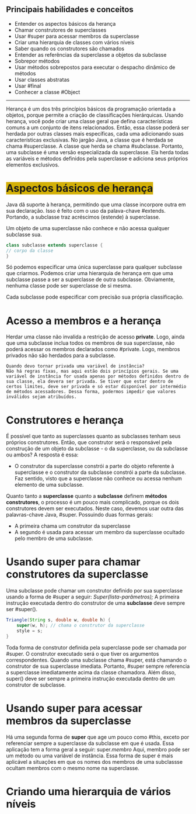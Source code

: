 ## Principais habilidades e conceitos
- Entender os aspectos básicos da herança
- Chamar construtores de superclasses
- Usar #super para acessar membros da superclasse
- Criar uma hierarquia de classes com vários níveis
- Saber quando os construtores são chamados
- Entender as referências da superclasse a objetos da subclasse
- Sobrepor métodos
- Usar métodos sobrepostos para executar o despacho dinâmico de métodos
- Usar classes abstratas
- Usar #final
- Conhecer a classe #Object

----------------------------------------------------------------------------
Herança é um dos três princípios básicos da programação orientada a objetos, porque permite a criação de classificações hierárquicas. Usando herança, você pode criar uma classe geral que defina características comuns a um conjunto de itens relacionados. Então, essa classe poderá ser herdada por outras classes mais específicas, cada uma adicionando suas características exclusivas.
No jargão Java, a classe que é herdada se chama #superclasse. A classe que herda se chama #subclasse. Portanto, uma subclasse é uma versão especializada da superclasse. Ela herda todas as variáveis e métodos definidos pela superclasse e adiciona seus próprios elementos exclusivos. 

# <span style="background:#d4b106">Aspectos básicos de herança</span>
Java dã suporte à herança, permitindo que uma classe incorpore outra em sua declaração. Isso é feito com o uso da palava-chave #extends. Portando, a subclasse traz acréscimos (estende) à superclasse. 

Um objeto de uma superclasse não conhece e não acessa qualquer subclasse sua. 
```Java
class subclasse extends superclasse { 
// corpo da classe
}
```

Só podemos especificar uma única superclasse para qualquer subclasse que criarmos. Podemos criar uma hierarquia de herança em que uma subclasse passe a ser a superclasse de outra subclasse. Obviamente, nenhuma classe pode ser superclasse de si mesma. 

Cada subclasse pode especificar com precisão sua própria classificação. 

# **Acesso a membros e a herança**
Herdar uma classe não invalida a restrição de acesso **private**. Logo, ainda que uma subclasse inclua todos os membros de sua superclasse, não poderá acessar os membros declarados como #private. Logo, membros privados não são herdados para a subclasse. 

	Quando devo tornar privada uma variável de instância?
	Não há regras fixas, mas aqui estão dois princípios gerais. Se uma variável de instância for usada apenas por métodos definidos dentro de sua classe, ela devera ser privada. Se tiver que estar dentro de certos limites, deve ser privada e só estar disponível por intermédio de métodos acessadores. Dessa forma, podermos impedir que valores inválidos sejam atribuídos.

# Construtores e herança
É possível que tanto as superclasses quanto as subclasses tenham seus próprios construtores. Então, que construtor será o responsável pela construção de um objeto da subclasse - o da superclasse, ou da subclasse ou ambos? A resposta é essa:
- O construtor da superclasse constrói a parte do objeto referente à superclasse e o construtor da subclasse constrói a parte da subclasse.
Faz sentido, visto que a superclasse não conhece ou acessa nenhum elemento de uma subclasse. 

Quanto tanto a **superclasse** quanto a **subclasse** definem **métodos construtores**, o processo é um pouco mais complicado, porque os dois construtores devem ser executados. Neste caso, devemos usar outra das palavras-chave Java, #super. Possuindo duas formas gerais:
- A primeira chama um construtor da superclasse
- A segundo é usada para acessar um membro da superclasse ocultado pelo membro de uma subclasse. 

# Usando super para chamar construtores da superclasse
Uma subclasse pode chamar um construtor definido por sua superclasse usando a forma de #super a seguir:
*Super(lista-parâmetros);*
A primeira instrução executada dentro do construtor de uma **subclasse** deve sempre ser #super(). 
```Java
Triangle(String s, double w, double h) {
	super(w, h); // chama o construtor da superclasse
	style = s;
}
```
Toda forma de construtor definida pela superclasse pode ser chamada por #super. O construtor executado será o que tiver os argumentos correspondentes. Quando uma subclasse chama #super, está chamando o construtor de sua superclasse imediata. Portanto, #super sempre referencia a superclasse imediatamente acima da classe chamadora. Além disso, super() deve ser sempre a primeira instrução executada dentro de um construtor de subclasse. 

# Usando super para acessar membros da superclasse
Há uma segunda forma de **super** que age um pouco como #this, exceto por referenciar sempre a superclasse da subclasse em que é usada. Essa aplicação tem a forma geral a seguir:
super.*membro*
Aqui, membro pode ser um método ou uma variável de instância.
Essa forma de super é mais aplicável a situações em que os nomes dos membros de uma subclassse ocultam membros com o mesmo nome na superclasse. 

# Criando uma hierarquia de vários níveis

